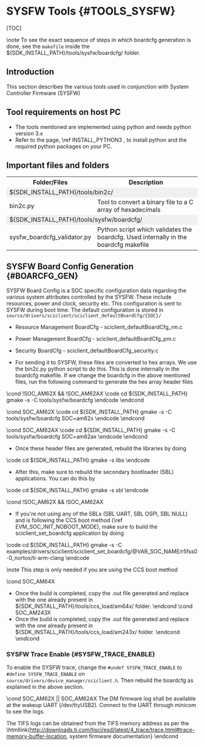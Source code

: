 
# SYSFW Tools {#TOOLS_SYSFW}

[TOC]

\note To see the exact sequence of steps in which boardcfg generation is done, see the `makefile` inside the ${SDK_INSTALL_PATH}/tools/sysfw/boardcfg/ folder.

## Introduction

This section describes the various tools used in conjunction with System Controller Firmware (SYSFW)

## Tool requirements on host PC

- The tools mentioned are implemented using python and needs python version 3.x
- Refer to the page, \ref INSTALL_PYTHON3 , to install python and the required python packages on your PC.

## Important files and folders

<table>
<tr>
    <th>Folder/Files
    <th>Description
</tr>
<tr><td colspan="2" bgcolor=#F0F0F0> ${SDK_INSTALL_PATH}/tools/bin2c/</td></tr>
<tr>
    <td>bin2c.py
    <td>Tool to convert a binary file to a C array of hexadecimals
</tr>
<tr><td colspan="2" bgcolor=#F0F0F0> ${SDK_INSTALL_PATH}/tools/sysfw/boardcfg/</td></tr>
<tr>
    <td>sysfw_boardcfg_validator.py
    <td>Python script which validates the boardcfg. Used internally in the boardcfg makefile
</tr>
</table>

## SYSFW Board Config Generation {#BOARCFG_GEN}

SYSFW Board Config is a SOC specific configuration data regarding the various system attributes controlled by the SYSFW. These include resources, power and clock, security etc. This configuration is sent to SYSFW during boot time. The default configuration is stored in `source/drivers/sciclient/sciclient_defaultBoardCfg/{SOC}/`

- Resource Management BoardCfg - sciclient_defaultBoardCfg_rm.c
- Power Management BoardCfg - sciclient_defaultBoardCfg_pm.c
- Security BoardCfg - sciclient_defaultBoardCfg_security.c

- For sending it to SYSFW, these files are converted to hex arrays. We use the bin2c.py python script to do this. This is done internally in the boardcfg makefile. If we change the boardcfg in the above mentioned files, run the following command to generate the hex array header files

\cond !SOC_AM62X && !SOC_AM62AX
\code
cd ${SDK_INSTALL_PATH}
gmake -s -C tools/sysfw/boardcfg
\endcode
\endcond

\cond SOC_AM62X
\code
cd ${SDK_INSTALL_PATH}
gmake -s -C tools/sysfw/boardcfg SOC=am62x
\endcode
\endcond

\cond SOC_AM62AX
\code
cd ${SDK_INSTALL_PATH}
gmake -s -C tools/sysfw/boardcfg SOC=am62ax
\endcode
\endcond

- Once these header files are generated, rebuild the libraries by doing

\code
cd ${SDK_INSTALL_PATH}
gmake -s libs
\endcode

- After this, make sure to rebuild the secondary bootloader (SBL) applications. You can do this by

\code
cd ${SDK_INSTALL_PATH}
gmake -s sbl
\endcode

\cond !SOC_AM62X && !SOC_AM62AX
- If you're not using any of the SBLs (SBL UART, SBL OSPI, SBL NULL) and is following the CCS boot method (\ref EVM_SOC_INIT_NOBOOT_MODE), make sure to build the sciclient_set_boardcfg application by doing


\code
cd ${SDK_INSTALL_PATH}
gmake -s -C examples/drivers/sciclient/sciclient_set_boardcfg/@VAR_SOC_NAME/r5fss0-0_nortos/ti-arm-clang
\endcode

\note This step is only needed if you are using the CCS boot method


\cond SOC_AM64X
- Once the build is completed, copy the .out file generated and replace with the one already present in ${SDK_INSTALL_PATH}/tools/ccs_load/am64x/ folder.
\endcond
\cond SOC_AM243X
- Once the build is completed, copy the .out file generated and replace with the one already present in ${SDK_INSTALL_PATH}/tools/ccs_load/am243x/ folder.
\endcond
\endcond


### SYSFW Trace Enable {#SYSFW_TRACE_ENABLE}
To enable the SYSFW trace, change the `#undef SYSFW_TRACE_ENABLE` to `#define SYSFW_TRACE_ENABLE` on `source/drivers/device_manager/sciclient.h`. Then rebuild the boardcfg as explained in the above section.


\cond SOC_AM62X || SOC_AM62AX
The DM firmware log shall be available at the wakeup UART (/dev/ttyUSB2). Connect to the UART through minicom to see the logs.

The TIFS logs can be obtained from the TIFS memory address as per the \htmllink{http://downloads.ti.com/tisci/esd/latest/4_trace/trace.html#trace-memory-buffer-location, system firmware documentation}
\endcond